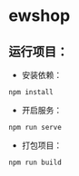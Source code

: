 # ewshop

## 运行项目：

* 安装依赖：

```
npm install
```

* 开启服务：

```
npm run serve
```

* 打包项目：

```
npm run build
```

